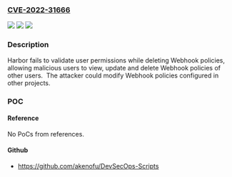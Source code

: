 ### [CVE-2022-31666](https://cve.mitre.org/cgi-bin/cvename.cgi?name=CVE-2022-31666)
![](https://img.shields.io/static/v1?label=Product&message=Harbor&color=blue)
![](https://img.shields.io/static/v1?label=Version&message=%3D%20Harbor%202.x%3C%3D2.4.2%3B%202.5%3C%3D2.5.1%20&color=brighgreen)
![](https://img.shields.io/static/v1?label=Vulnerability&message=CWE-285&color=brighgreen)

### Description

Harbor fails to validate user permissions while deleting Webhook policies, allowing malicious users to view, update and delete Webhook policies of other users.  The attacker could modify Webhook policies configured in other projects.

### POC

#### Reference
No PoCs from references.

#### Github
- https://github.com/akenofu/DevSecOps-Scripts

